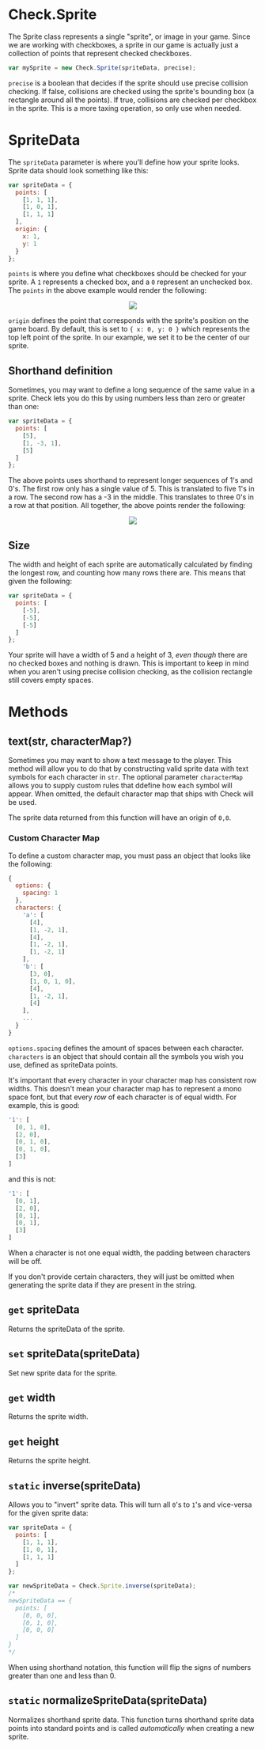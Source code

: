 # Check.Sprite

The Sprite class represents a single "sprite", or image in your game. Since we are working with checkboxes, a sprite in our game is actually just a collection of points that represent checked checkboxes.

```javascript
var mySprite = new Check.Sprite(spriteData, precise);
```

`precise` is a boolean that decides if the sprite should use precise collision checking. If false, collisions are checked using the sprite's bounding box (a rectangle around all the points). If true, collisions are checked per checkbox in the sprite. This is a more taxing operation, so only use when needed.

# SpriteData

The `spriteData` parameter is where you'll define how your sprite looks. Sprite data should look something like this:

```javascript
var spriteData = {
  points: [
    [1, 1, 1],
    [1, 0, 1],
    [1, 1, 1]
  ],
  origin: {
    x: 1,
    y: 1
  }
};
```

`points` is where you define what checkboxes should be checked for your sprite. A `1` represents a checked box, and a `0` represent an unchecked box. The `points` in the above example would render the following:

<p style="text-align:center">
  <img src="./images/simple_sprite.png">
</p>

`origin` defines the point that corresponds with the sprite's position on the game board. By default, this is set to `{ x: 0, y: 0 }` which represents the top left point of the sprite. In our example, we set it to be the center of our sprite.

## Shorthand definition

Sometimes, you may want to define a long sequence of the same value in a sprite. Check lets you do this by using numbers less than zero or greater than one:

```javascript
var spriteData = {
  points: [
    [5],
    [1, -3, 1],
    [5]
  ]
};
```

The above points uses shorthand to represent longer sequences of 1's and 0's. The first row only has a single value of 5. This is translated to five 1's in a row. The second row has a -3 in the middle. This translates to three 0's in a row at that position. All together, the above points render the following:

<p style="text-align:center">
  <img src="./images/simple_sprite_shorthand.png">
</p>

## Size

The width and height of each sprite are automatically calculated by finding the longest row, and counting how many rows there are. This means that given the following:

```javascript
var spriteData = {
  points: [
    [-5],
    [-5],
    [-5]
  ]
};
```

Your sprite will have a width of 5 and a height of 3, *even though* there are no checked boxes and nothing is drawn. This is important to keep in mind when you aren't using precise collision checking, as the collision rectangle still covers empty spaces.

# Methods

## text(str, characterMap?)
Sometimes you may want to show a text message to the player. This method will allow you to do that by constructing valid sprite data with text symbols for each character in `str`. The optional parameter `characterMap` allows you to supply custom rules that ddefine how each symbol will appear. When omitted, the default character map that ships with Check will be used.

The sprite data returned from this function will have an origin of `0,0`.

### Custom Character Map
To define a custom character map, you must pass an object that looks like the following:

```javascript
{
  options: {
    spacing: 1
  },
  characters: {
    'a': [
      [4],
      [1, -2, 1],
      [4],
      [1, -2, 1],
      [1, -2, 1]
    ],
    'b': [
      [3, 0],
      [1, 0, 1, 0],
      [4],
      [1, -2, 1],
      [4]
    ],
    ...
  }
}
```

`options.spacing` defines the amount of spaces between each character. `characters` is an object that should contain all the symbols you wish you use, defined as spriteData points.

It's important that every character in your character map has consistent row widths. This doesn't mean your character map has to represent a mono space font, but that every *row* of each character is of equal width. For example, this is good:
```javascript
'1': [
  [0, 1, 0],
  [2, 0],
  [0, 1, 0],
  [0, 1, 0],
  [3]
]
```
and this is not:
```javascript
'1': [
  [0, 1],
  [2, 0],
  [0, 1],
  [0, 1],
  [3]
]
```
When a character is not one equal width, the padding between characters will be off.

If you don't provide certain characters, they will just be omitted when generating the sprite data if they are present in the string.

## `get` spriteData
Returns the spriteData of the sprite.

## `set` spriteData(spriteData)
Set new sprite data for the sprite.

## `get` width
Returns the sprite width.

## `get` height
Returns the sprite height.

## `static` inverse(spriteData)
Allows you to "invert" sprite data. This will turn all `0`'s to `1`'s and vice-versa for the given sprite data:

```javascript
var spriteData = {
  points: [
    [1, 1, 1],
    [1, 0, 1],
    [1, 1, 1]
  ]
};

var newSpriteData = Check.Sprite.inverse(spriteData);
/*
newSpriteData == {
  points: [
    [0, 0, 0],
    [0, 1, 0],
    [0, 0, 0]
  ]
}
*/
```
When using shorthand notation, this function will flip the signs of numbers greater than one and less than 0.

## `static` normalizeSpriteData(spriteData)
Normalizes shorthand sprite data. This function turns shorthand sprite data points into standard points and is called *automatically* when creating a new sprite.